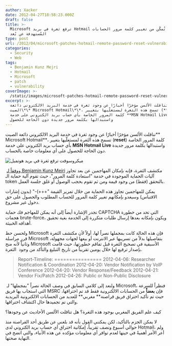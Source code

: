 ```yaml
---
author: Xacker
date: 2012-04-27T18:58:23.000Z
draft: false
title: >-
  Microsoft ترقع ثغرة في بريد Hotmail كانت تُمكّن من تغيير كلمة مرور الحسابات
  المُستهدفة عن بُعد
type: post
url: /2012/04/microsoft-patches-hotmail-remote-password-reset-vulnerability/
categories:
  - Security
  - Web
tags:
  - Benjamin Kunz Mejri
  - Hotmail
  - Microsoft
  - patch
  - vulnerability
coverImage: >-
  /static/images/microsoft-patches-hotmail-remote-password-reset-vulnerability/hotmail-remote-password-reset-vulnerability.png
excerpt: >-
  تناقلت الألسن مؤخرًا أخبارًا عن وجود ثغرة في خدمة البريد الالكتروني ذائعة
  الصيت\*\* Microsoft Hotmail\*\*، تسمح هذه الثغرة لمستغلّيها بتغيير (**reset**)
  كلمة المرور الخاصة بأي حساب بريد الكتروني على خدمة **MSN Hotmail Live**
  واستبدالها بكلمة مرور جديدة دون الحاجة للحصول
---
```

تناقلت الألسن مؤخرًا أخبارًا عن وجود ثغرة في خدمة البريد الالكتروني ذائعة الصيت\*\* Microsoft Hotmail\*\*، تسمح هذه الثغرة لمستغلّيها بتغيير (**reset**) كلمة المرور الخاصة بأي حساب بريد الكتروني على خدمة **MSN Hotmail Live** واستبدالها بكلمة مرور جديدة دون الحاجة للحصول على أي معلومات خاصة بالحساب.

![ميكروسوفت ترقع ثغرة في بريد هوتميل](/static/images/microsoft-patches-hotmail-remote-password-reset-vulnerability/hotmail-remote-password-reset-vulnerability.png)

 و[وفقاً لـ Benjamin Kunz Mejri](http://thehackernews.com/2012/04/0day-remote-password-reset.html) مكتشف الثغرة، فإنه بإمكان المهاجمين عن بعد تجاوز آليات الحماية الموجودة في خدمة "استعادة كلمة المرور"، حيث تقوم آلية حماية الـ token بالتحقق (فقط) من وجود قيمة ومن ثم تقوم بحجب الوصول أو غلق جلسة العمل.

يمكن للمهاجمين تجاوز هذه الحماية من خلال تمرير القيمة "+++)-" (بدون إشارات الاقتباس) وسيغدو بإمكانهم تغيير كلمة المرور للحساب المطلوب والحصول على حق دخول غير مشروع.

تجدر الإشارة أيضاً إلى أنه يمكن للمهاجم فك حماية CAPTCHA التي تحد من خطورة هجمات brute-force، ويكون بإمكانه بعدها إرسال طلبات متكررة إلى الخدمة بغية تحقيق أهدافه الخبيثة.

ولحسن حظ Microsoft فإن هذه الحالة كانت بمجملها نصراً لها، أولاً لأن مكتشف الثغرة قرر مراسلة Microsoft بتفاصيلها بدلاً من تسريبها عبر الانترنت أو بيعها لجهات مجهولة، وثانياً لأنه منح Microsoft الأسبقية في تصحيح الثغرة قبل تفاقم خطورتها، حيث قامت بإصدار ترقيع لها خلال يومين تقريباً من تاريخ التبليغ والتأكد من وجود  الثغرة.

> Report-Timeline: ================ 2012-04-06: Researcher Notification & Coordination 2012-04-20: Vendor Notification by VoIP Conference 2012-04-20: Vendor Response/Feedback 2012-04-21: Vendor Fix/Patch 2012-04-26: Public or Non-Public Disclosure

 ولنعد إلى كلامي السابق في وصف الحالة نصراً "بمجملها" لـ Microsoft، فنظراً للسرعة التي استجاب بها فريق MSRC فإن **بعضاً** من الحسابات الالكترونية فقط قد تم اختراقها، حيث تم تأكيد اختراق فريق قراصنة\*\* مغربي\*\* للعديد من الحسابات الالكترونية البريدية والتي تم تجميدها حال اكتشاف اختراقها.

كيف علم الفريق المغربي بوجود هذه الثغرة؟ هل تناقلت الألسن الأحاديث عن وجودها؟

لا يمكن الجزم بالتأكيد، لكن يمكنني القول بأنه قد بلغني عن طريق أحد القراصنة منذ حوالي أسبوع ونصف تقريباً، إمكانية اختراق أي حساب بريد الكتروني لدى Hotmail، ولم أعر الأمر أهميةً في حينها لعدم توافر أي معلومات مؤكده عن هذه الأنباء، والتي اتضح في النهاية صحتها.
